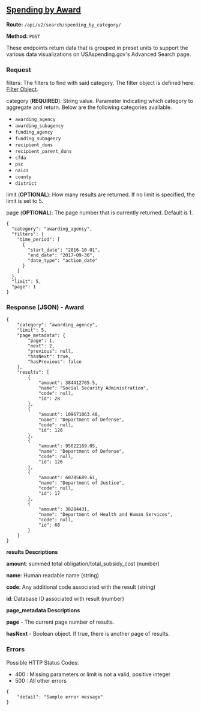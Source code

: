 ## [Spending by Award](#spending-by-category)
**Route:** `/api/v2/search/spending_by_category/`

**Method:** `POST`

These endpoints return data that is grouped in preset units to support the various data visualizations on USAspending.gov's Advanced Search page.
### Request

filters: The filters to find with said category. The filter object is defined here: [Filter Object](../search_filters.md). 

category (**REQUIRED**): String value. Parameter indicating which category to aggregate and return. Below are the following categories available.

* `awarding_agency`
* `awarding_subagency`
* `funding_agency`
* `funding_subagency`
* `recipient_duns`
* `recipient_parent_duns`
* `cfda`
* `psc`
* `naics`
* `county`
* `district`

limit (**OPTIONAL**): How many results are returned. If no limit is specified, the limit is set to 5.

page (**OPTIONAL**): The page number that is currently returned. Default is 1.



```
{
  "category": "awarding_agency",
  "filters": {	
    "time_period": [
      {
        "start_date": "2016-10-01",
        "end_date": "2017-09-30",
        "date_type": "action_date"
      }
	]
  },
  "limit": 5,
  "page": 1
}
```

### Response (JSON) - Award

```
{
    "category": "awarding_agency",
    "limit": 5,
    "page_metadata": {
        "page": 1,
        "next": 2,
        "previous": null,
        "hasNext": true,
        "hasPrevious": false
    },
    "results": [
        {
            "amount": 384412705.5,
            "name": "Social Security Administration",
            "code": null,
            "id": 28
        },
        {
            "amount": 109671063.48,
            "name": "Department of Defense",
            "code": null,
            "id": 126
        },
        {
            "amount": 95022169.05,
            "name": "Department of Defense",
            "code": null,
            "id": 126
        },
        {
            "amount": 60785689.61,
            "name": "Department of Justice",
            "code": null,
            "id": 17
        },
        {
            "amount": 38284431,
            "name": "Department of Health and Human Services",
            "code": null,
            "id": 68
        }
    ]
}
```

**results Descriptions**

**amount**: summed total obligation/total_subsidy_cost (number)

**name**: Human readable name (string)

**code**: Any additional code associated with the result (string)

**id**: Database ID associated with result (number)

**page_metadata Descriptions**

**page** - The current page number of results.

**hasNext** - Boolean object. If true, there is another page of results.


### Errors
Possible HTTP Status Codes:
* 400 : Missing parameters or limit is not a valid, positive integer
* 500 : All other errors

```
{
    "detail": "Sample error message"
}
```
